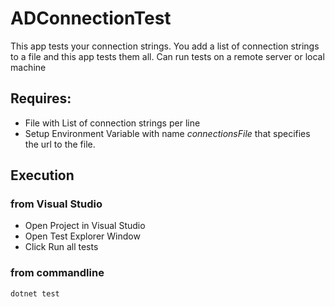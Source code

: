 # ADConnectionTest

This app tests your connection strings.
You add a list of connection strings to a file and this app tests them all. 
Can run tests on a remote server or local machine

## Requires: 
* File with List of connection strings per line
* Setup Environment Variable with name *connectionsFile* that specifies the url to the file.

## Execution
### from Visual Studio
 * Open Project in Visual Studio
 * Open Test Explorer Window
 * Click Run all tests
### from commandline
`dotnet test`
